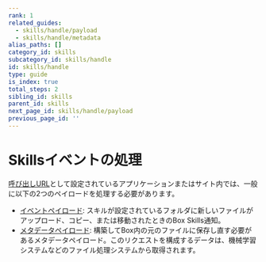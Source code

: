 ```yaml
---
rank: 1
related_guides:
  - skills/handle/payload
  - skills/handle/metadata
alias_paths: []
category_id: skills
subcategory_id: skills/handle
id: skills/handle
type: guide
is_index: true
total_steps: 2
sibling_id: skills
parent_id: skills
next_page_id: skills/handle/payload
previous_page_id: ''
---
```

# Skillsイベントの処理

[呼び出しURL](guide://skills/invocation-url)として設定されているアプリケーションまたはサイト内では、一般に以下の2つのペイロードを処理する必要があります。

* [イベントペイロード](guide://skills/handle/payload): スキルが設定されているフォルダに新しいファイルがアップロード、コピー、または移動されたときのBox Skills通知。
* [メタデータペイロード](guide://skills/handle/metadata): 構築してBox内の元のファイルに保存し直す必要があるメタデータペイロード。このリクエストを構成するデータは、機械学習システムなどのファイル処理システムから取得されます。
